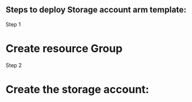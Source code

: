 ## Steps to deploy Storage account arm template:

Step 1
# Create resource Group

Step 2

# Create the storage account:



